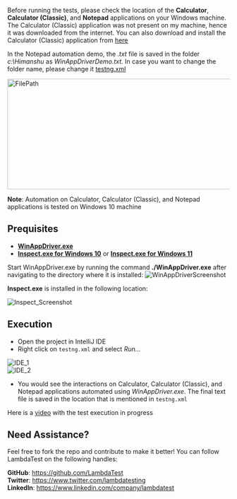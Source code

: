 Before running the tests, please check the location of the <b>Calculator</b>, <b>Calculator (Classic)</b>, and <b>Notepad</b> applications on your Windows machine. The Calculator (Classic) application was not present on my machine, hence it was downloaded from the internet. You can also download and install the Calculator (Classic) application from [here](https://drive.google.com/file/d/1ctVq6I50jRXL_WE6txbGjDdT5LT-5P3x/view?usp=sharing)

In the Notepad automation demo, the *.txt* file is saved in the folder *c:\Himanshu* as *WinAppDriverDemo.txt*. In case you want to change the folder name, please change it [testng.xml](https://github.com/hjsblogger/winappdriver-desktop-app-automation/blob/main/testng.xml)

<img width="600" height="250" alt="FilePath" src="https://user-images.githubusercontent.com/1688653/205455356-29fc038c-1f6c-483f-8740-4b59dca641dc.png">

**Note**: Automation on Calculator, Calculator (Classic), and Notepad applications is tested on Windows 10 machine

## Prequisites ##

 - [**WinAppDriver.exe**](https://github.com/microsoft/WinAppDriver/releases/tag/v1.2.99)
 - **[Inspect.exe for Windows 10](https://go.microsoft.com/fwlink/?linkid=2164145)** or **[Inspect.exe for Windows 11](https://go.microsoft.com/fwlink/p/?linkid=2196241)**

Start WinAppDriver.exe by running the command **./WinAppDriver.exe** after navigating to the directory where it is installed:
![WinAppDriverScreenshot](https://user-images.githubusercontent.com/1688653/205455944-56d79534-d47f-480e-af0b-d463f7a9640a.png)

**Inspect.exe** is installed in the following location:

![Inspect_Screenshot](https://user-images.githubusercontent.com/1688653/205455835-8d3bc4dc-28bf-4be1-9baa-f1de6718d70e.png)

## Execution ##

 - Open the project in IntelliJ IDE
 - Right click on `testng.xml` and select *Run...*

![IDE_1](https://user-images.githubusercontent.com/1688653/206884886-2e701e67-39d4-4bf5-950b-251610f80b08.png)                                                                                                                                       
![IDE_2](https://user-images.githubusercontent.com/1688653/206884888-b5ccc383-d246-4818-b101-ea88c3951583.png)

 - You would see the interactions on Calculator, Calculator (Classic), and Notepad applications automated using *WinAppDriver.exe*. The final text file is saved in the location that is mentioned in `testng.xml`

Here is a [video](https://youtu.be/L69UO8ixI6w) with the test execution in progress

## Need Assistance?
Feel free to fork the repo and contribute to make it better! You can follow LambdaTest on the following handles:

<b>GitHub</b>: https://github.com/LambdaTest
<br/>
<b>Twitter</b>: https://www.twitter.com/lambdatesting
<br/>
<b>LinkedIn</b>: https://www.linkedin.com/company/lambdatest
